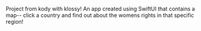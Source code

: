 Project from kody with klossy! An app created using SwiftUI that contains a map-- click a country and find out about the womens rights in that specific region! 
